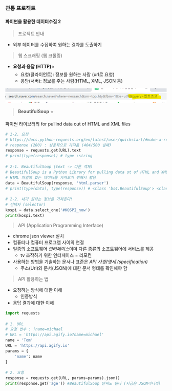 ### 관통 프로젝트

#### 파이썬을 활용한 데이터수집 2

> 프로젝트 안내

* 외부 데이터를 수집하여 원하는 결과를 도출하기



> 웹 스크래핑 (웹 크롤링)

* **요청과 응답 (HTTP)**:star:
  * 요청(클라이언트): 정보를 원하는 사람 (url로 요청)
  * 응담(서버): 정보를 주는 사람(HTML, XML, JSON 등)

![](python_day10.assets/day10-16433288304281.png)



> **BeautifulSoup** :star:

파이썬 라이브러리 for pullind data out of HTML and XML files

```python
# 1-2. 요청
# https://docs.python-requests.org/en/latest/user/quickstart/#make-a-request
# response (200) : 성공적으로 가져옴 (404/500 실패)
response = requests.get(URL).text
# print(type(response)) # type :string

# 2-1. BeautifulSoup (text -> 다른 객체)
# BeautifulSoup is a Python Library for pulling data ot of HTML and XML files.
# HTML 파일에 있는 데이터를 가져오기 위해서 활용
data = BeautifulSoup(response, 'html.parser')
# print(type(data), type(response)) # <class 'bs4.BeautifulSoup'> <class 'str'>

# 2-2. 내가 원하는 정보를 가져온다!
# 선택자 (selector)
kospi = data.select_one('#KOSPI_now')
print(kospi.text)
```



> API (Application Programming Interface)

* chrome json viewer 설치
* 컴퓨터나 컴퓨터 프로그램 사이의 연결
* 일종의 소프트웨어 *인터페이스*이며 다른 종류의 소프트웨어에 서비스를 제공
  * tv 조작하기 위한 인터페이스 = 리모컨
* 사용하는 방법을 기술하는 문서나 표준은 *API 사양/명세 (specification)*
  * 주소(Url)와 문서(JSON)에 대한 문서 형태를 확인해야 함



> API 활용하는 법

* 요청하는 방식에 대한 이해
  * 인증방식
* 응답 결과에 대한 이해

```python
import requests

# 1. URL
# 요청 변수 : ?name=michael
# URL = 'https://api.agify.io?name=michael' 
name = 'Tom'
URL = 'https://api.agify.io'
params = {
    'name': name
}

# 2. 요청
response = requests.get(URL, params=params).json()
print(response.get('age')) #BeautifulSoup 안써도 된다 (지금은 JSON이니까)
```

